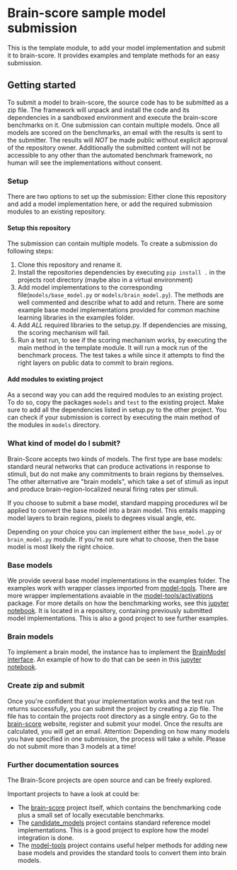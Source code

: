 
# Brain-score sample model submission
This is the template module, to add your model implementation and submit it to brain-score. 
It provides examples and template methods for an easy submission.

## Getting started
To submit a model to brain-score, the source code has to be submitted as a zip file. The framework will unpack and 
install the code and its dependencies in a sandboxed environment and execute the brain-score benchmarks on it.
One submission can contain multiple models. Once all models are scored on the benchmarks, an email with the results 
is sent to the submitter. The results will *NOT* be made public without explicit approval of the repository owner.
Additionally the submitted content will not be accessible to any other than the automated benchmark framework, 
no human will see the implementations without consent.

### Setup
There are two options to set up the submission: Either clone this repository and add a model implementation here, 
or add the required submission modules to an existing repository.

#### Setup this repository
The submission can contain multiple models. To create a submission do following steps:
  1. Clone this repository and rename it.
  2. Install the repositories dependencies by executing `pip install .` in the projects root directory 
     (maybe also in a virtual environment)
  3. Add model implementations to the corresponding file(`models/base_model.py` or `models/brain_model.py`). 
     The methods are well commented and describe what to add and return. There are some example base model 
     implementations provided for common machine learning libraries in the examples folder.
  4. Add *ALL* required libraries to the setup.py. If dependencies are missing, the scoring mechanism will fail.
  5. Run a test run, to see if the scoring mechanism works, by executing the main method in the template module. 
     It will run a mock run of the benchmark process. The test takes a while since it attempts to find the right layers 
     on public data to commit to brain regions.

#### Add modules to existing project
As a second way you can add the required modules to an existing project. 
To do so, copy the packages `models` and `test` to the existing project. 
Make sure to add all the dependencies listed in setup.py to the other project. 
You can check if your submission is correct by executing the main method of the modules in `models` directory.

### What kind of model do I submit?
Brain-Score accepts two kinds of models. 
The first type are base models: standard neural networks that can produce activations in response to stimuli, 
but do not make any commitments to brain regions by themselves.
The other alternative are "brain models", which take a set of stimuli as input and produce brain-region-localized 
neural firing rates per stimuli.

If you choose to submit a base model, standard mapping procedures wil be applied 
to convert the base model into a brain model. 
This entails mapping model layers to brain regions, pixels to degrees visual angle, etc.

Depending on your choice you can implement either the `base_model.py` or `brain_model.py` module. 
If you're not sure what to choose, then the base model is most likely the right choice.

### Base models
We provide several base model implementations in the examples folder. 
The examples work with wrapper classes imported from [model-tools](https://github.com/brain-score/model-tools). 
There are more wrapper implementations avaiable in the 
[model-tools/activations](https://github.com/brain-score/model-tools/tree/master/model_tools/activations) package. 
For more details on how the benchmarking works, see this 
[jupyter notebook](https://github.com/brain-score/candidate_models/blob/master/examples/score-model.ipynb).
It is located in a repository, containing previously submitted model implementations. 
This is also a good project to see further examples.

### Brain models
To implement a brain model, the instance has to implement the 
[BrainModel interface](https://github.com/brain-score/brain-score/blob/master/brainscore/model_interface.py). 
An example of how to do that can be seen in this 
[jupyter notebook](https://github.com/brain-score/brain-score/blob/master/examples/benchmarks.ipynb).


### Create zip and submit   
Once you're confident that your implementation works and the test run returns successfully, 
you can submit the project by creating a zip file. 
The file has to contain the projects root directory as a single entry.
Go to the [brain-score](http://www.brain-score.org/) website, register and submit your model. 
Once the results are calculated, you will get an email. 
Attention: Depending on how many models you have specified in one submission, the process will take a while. 
Please do not submit more than 3 models at a time!

### Further documentation sources
The Brain-Score projects are open source and can be freely explored.

Important projects to have a look at could be:
 - The [brain-score](https://github.com/brain-score/brain-score) project itself, 
   which contains the benchmarking code plus a small set of locally executable benchmarks.
 - The [candidate_models](https://github.com/brain-score/model-tools) project contains standard reference 
   model implementations. This is a good project to explore how the model integration is done. 
 - The [model-tools](https://github.com/brain-score/candidate_models) project contains useful helper methods for adding 
   new base models and provides the standard tools to convert them into brain models.
